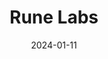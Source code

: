 ---  
layout: startup_page  
title: "Rune Labs"  
id: "runelabs.io"  
permalink: "/runelabsrunelabs.io01112024/"  
website: "https://runelabs.io/"  
funding_round: "Strategic Round"  
funding_amount: "$12M"  
investors: "Nexus NeuroTech Ventures, Eclipse, DigiTx Partners, Moment Ventures, TruVenturo GmbH"  
about: "Rune Labs is a precision neurology software and data company focused on improving Parkinson's disease care and treatment. Their StrivePD software ecosystem is widely used by patients and clinicians, and they leverage their network and data to support clinical development and comprehensive care management. The company also partners with leading innovators in neuroscience to advance research and development."  
markets: "Healthtech, Neurology, Software, Information Technology & Services"  
hq: "San Francisco, California, United States"  
founded_year: "2018"  
linkedin: "https://www.linkedin.com/company/rune-labs"  
twitter: "https://twitter.com/rune_labs"  
instagram: ""  
facebook: ""  
crunchbase: "https://www.crunchbase.com/organization/rune-labs"  
pitchbook: "https://pitchbook.com/profiles/company/265355-56"  

date_display: "11-Jan-2024"  
date: "2024-01-11"

# SEO Optimization  
meta_title: "Rune Labs - Strategic Round Funding ($12M)"  
meta_description: "Rune Labs, Rune Labs is a precision neurology software and data company focused on improving Parkinson's disease care and treatment. Their StrivePD software ecos..."  
meta_keywords: "Rune Labs, Healthtech, Neurology, Software, Information Technology & Services, Strategic Round funding"  
canonical_url: "https://startup.projectstartups.com/runelabsrunelabs.io01112024/"  
---